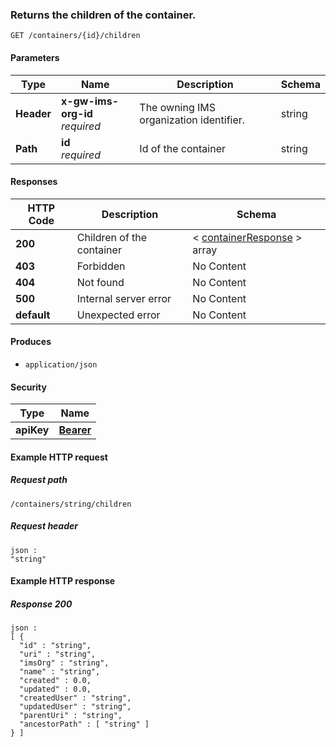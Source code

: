 
<a name="getcontainerchildren"></a>
### Returns the children of the container.
```
GET /containers/{id}/children
```


#### Parameters

|Type|Name|Description|Schema|
|---|---|---|---|
|**Header**|**x-gw-ims-org-id**  <br>*required*|The owning IMS organization identifier.|string|
|**Path**|**id**  <br>*required*|Id of the container|string|


#### Responses

|HTTP Code|Description|Schema|
|---|---|---|
|**200**|Children of the container|< [containerResponse](../definitions/containerResponse.md#containerresponse) > array|
|**403**|Forbidden|No Content|
|**404**|Not found|No Content|
|**500**|Internal server error|No Content|
|**default**|Unexpected error|No Content|


#### Produces

* `application/json`


#### Security

|Type|Name|
|---|---|
|**apiKey**|**[Bearer](security.md#bearer)**|


#### Example HTTP request

##### Request path
```
/containers/string/children
```


##### Request header
```
json :
"string"
```


#### Example HTTP response

##### Response 200
```
json :
[ {
  "id" : "string",
  "uri" : "string",
  "imsOrg" : "string",
  "name" : "string",
  "created" : 0.0,
  "updated" : 0.0,
  "createdUser" : "string",
  "updatedUser" : "string",
  "parentUri" : "string",
  "ancestorPath" : [ "string" ]
} ]
```



